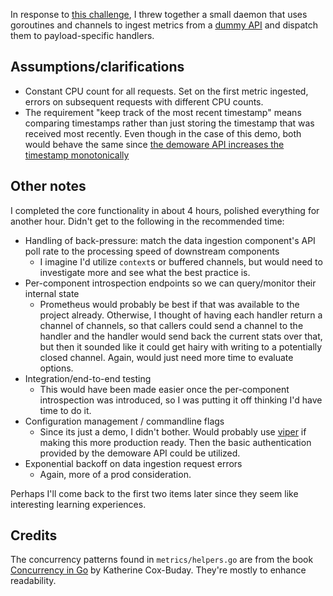 In response to [this challenge](https://gist.github.com/mitechie/c904221e06dd3a2f4158938e256be23c), I threw together a small daemon that uses goroutines and channels to ingest metrics from a [dummy API](https://github.com/juju/demoware) and dispatch them to payload-specific handlers.

## Assumptions/clarifications
* Constant CPU count for all requests. Set on the first metric ingested, errors on subsequent requests with different CPU counts.
* The requirement "keep track of the most recent timestamp" means comparing timestamps rather than just storing the timestamp that was received most recently. Even though in the case of this demo, both would behave the same since [the demoware API increases the timestamp monotonically](https://github.com/juju/demoware/blob/master/main.go#L206)

## Other notes
I completed the core functionality in about 4 hours, polished everything for another hour. Didn't get to the following in the recommended time:
* Handling of back-pressure: match the data ingestion component's API poll rate to the processing speed of downstream components
    * I imagine I'd utilize `context`s or buffered channels, but would need to investigate more and see what the best practice is.
* Per-component introspection endpoints so we can query/monitor their internal state
    * Prometheus would probably be best if that was available to the project already. Otherwise, I thought of having each handler return a channel of channels, so that callers could send a channel to the handler and the handler would send back the current stats over that, but then it sounded like it could get hairy with writing to a potentially closed channel. Again, would just need more time to evaluate options.
* Integration/end-to-end testing
    * This would have been made easier once the per-component introspection was introduced, so I was putting it off thinking I'd have time to do it.
* Configuration management / commandline flags
    * Since its just a demo, I didn't bother. Would probably use [viper](https://github.com/spf13/viper) if making this more production ready. Then the basic authentication provided by the demoware API could be utilized.
* Exponential backoff on data ingestion request errors
    * Again, more of a prod consideration.

Perhaps I'll come back to the first two items later since they seem like interesting learning experiences.

## Credits
The concurrency patterns found in `metrics/helpers.go` are from the book [Concurrency in Go](http://shop.oreilly.com/product/0636920046189.do) by Katherine Cox-Buday. They're mostly to enhance readability.

